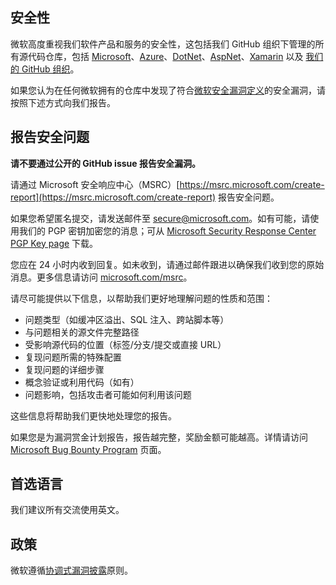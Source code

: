 <!-- BEGIN MICROSOFT SECURITY.MD V0.0.5 BLOCK -->

## 安全性

微软高度重视我们软件产品和服务的安全性，这包括我们 GitHub 组织下管理的所有源代码仓库，包括 [Microsoft](https://github.com/Microsoft)、[Azure](https://github.com/Azure)、[DotNet](https://github.com/dotnet)、[AspNet](https://github.com/aspnet)、[Xamarin](https://github.com/xamarin) 以及 [我们的 GitHub 组织](https://opensource.microsoft.com/)。

如果您认为在任何微软拥有的仓库中发现了符合[微软安全漏洞定义](https://docs.microsoft.com/en-us/previous-versions/tn-archive/cc751383(v=technet.10))的安全漏洞，请按照下述方式向我们报告。

## 报告安全问题

**请不要通过公开的 GitHub issue 报告安全漏洞。**

请通过 Microsoft 安全响应中心（MSRC）[https://msrc.microsoft.com/create-report](https://msrc.microsoft.com/create-report) 报告安全问题。

如果您希望匿名提交，请发送邮件至 [secure@microsoft.com](mailto:secure@microsoft.com)。如有可能，请使用我们的 PGP 密钥加密您的消息；可从 [Microsoft Security Response Center PGP Key page](https://www.microsoft.com/en-us/msrc/pgp-key-msrc) 下载。

您应在 24 小时内收到回复。如未收到，请通过邮件跟进以确保我们收到您的原始消息。更多信息请访问 [microsoft.com/msrc](https://www.microsoft.com/msrc)。

请尽可能提供以下信息，以帮助我们更好地理解问题的性质和范围：

  * 问题类型（如缓冲区溢出、SQL 注入、跨站脚本等）
  * 与问题相关的源文件完整路径
  * 受影响源代码的位置（标签/分支/提交或直接 URL）
  * 复现问题所需的特殊配置
  * 复现问题的详细步骤
  * 概念验证或利用代码（如有）
  * 问题影响，包括攻击者可能如何利用该问题

这些信息将帮助我们更快地处理您的报告。

如果您是为漏洞赏金计划报告，报告越完整，奖励金额可能越高。详情请访问 [Microsoft Bug Bounty Program](https://microsoft.com/msrc/bounty) 页面。

## 首选语言

我们建议所有交流使用英文。

## 政策

微软遵循[协调式漏洞披露](https://www.microsoft.com/en-us/msrc/cvd)原则。

<!-- END MICROSOFT SECURITY.MD BLOCK -->